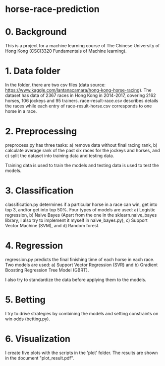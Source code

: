 # horse-race-prediction

# 0. Background
   This is a project for a machine learning course of The Chinese University of Hong Kong (CSCI3320 Fundamentals of Machine learning).
   
# 1. Data folder
   In the folder, there are two csv files (data source: https://www.kaggle.com/lantanacamara/hong-kong-horse-racing).
   The dataset has data of 2367 races in Hong Kong in 2014-2017, covering 2162 horses, 106 jockeys and 95 trainers.
   race-result-race.csv describes details the races while each entry of race-result-horse.csv corresponds to one horse in a race.

# 2. Preprocessing
   preprocess.py has three tasks: a) remove data without final racing rank, b) calculate average rank of the past six races for the jockeys and horses, and c) split the dataset into training data and testing data.
   
   Training data is used to train the models and testing data is used to test the models.
   
# 3. Classification
   classification.py determines if a particular horse in a race can win, get into top 3, and/or get into top 50%.
   Four types of models are used: a) Logistic regression, b) Naive Bayes (Apart from the one in the sklearn.naive_bayes library, I also try to implement it myself in naive_bayes.py), c) Support Vector Machine (SVM), and d) Random forest.
   
# 4. Regression
   regression.py predicts the final finishing time of each horse in each race.
   Two models are used: a) Support Vector Regression (SVR) and b) Gradient Boosting Regression Tree Model (GBRT).
   
   I also try to standardize the data before applying them to the models.
   
# 5. Betting
   I try to drive strategies by combining the models and setting constraints on win odds (betting.py).
   
# 6. Visualization
   I create five plots with the scripts in the 'plot' folder.
   The results are shown in the document "plot_result.pdf".
   
   
